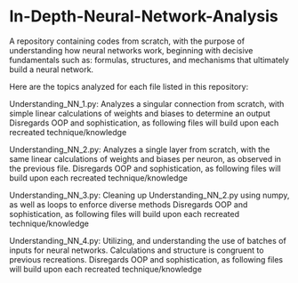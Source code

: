 # In-Depth-Neural-Network-Analysis

A repository containing codes from scratch, with the purpose of understanding how neural networks work, beginning with decisive fundamentals such as: 
formulas, structures, and mechanisms that ultimately build a neural network.

Here are the topics analyzed for each file listed in this repository:

Understanding_NN_1.py:
  Analyzes a singular connection from scratch, with simple linear calculations of weights and biases to determine an output
  Disregards OOP and sophistication, as following files will build upon each recreated technique/knowledge

Understanding_NN_2.py:
  Analyzes a single layer from scratch, with the same linear calculations of weights and biases per neuron, as observed in the previous file.
  Disregards OOP and sophistication, as following files will build upon each recreated technique/knowledge

Understanding_NN_3.py:
  Cleaning up Understanding_NN_2.py using numpy, as well as loops to enforce diverse methods
  Disregards OOP and sophistication, as following files will build upon each recreated technique/knowledge

Understanding_NN_4.py:
  Utilizing, and understanding the use of batches of inputs for neural networks. Calculations and structure is congruent to previous recreations.
  Disregards OOP and sophistication, as following files will build upon each recreated technique/knowledge
